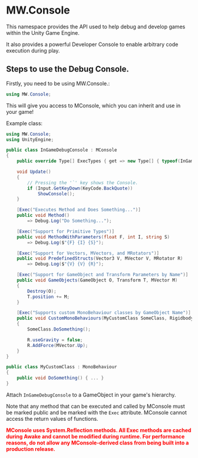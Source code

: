 ﻿# MW.Console

This namespace provides the API used to help debug and develop games within the Unity Game Engine.

It also provides a powerful Developer Console to enable arbitrary code execution during play.

## Steps to use the Debug Console.

Firstly, you need to be using MW.Console.:

```cs
using MW.Console;
```

This will give you access to MConsole, which you can inherit and use in your game!

Example class:
```cs
using MW.Console;
using UnityEngine;

public class InGameDebugConsole : MConsole
{
	public override Type[] ExecTypes { get => new Type[] { typeof(InGameDebugConsole) }; }

	void Update()
	{
		// Pressing the '`' key shows the Console.
		if (Input.GetKeyDown(KeyCode.BackQuote))
			ShowConsole();
	}

	[Exec("Executes Method and Does Something...")]
	public void Method()
		=> Debug.Log("Do Something...");

	[Exec("Support for Primitive Types")]
	public void MethodWithParameters(float F, int I, string S)
		=> Debug.Log($"{F} {I} {S}");

	[Exec("Support for Vectors, MVectors, and MRotators")]
	public void PredefinedStructs(Vector3 V, MVector V, MRotator R)
		=> Debug.Log($"{V} {V} {R}");

	[Exec("Support for GameObject and Transform Parameters by Name")]
	public void GameObjects(GameObject O, Transform T, MVector M)
	{
		Destroy(O);
		T.position += M;
	}

	[Exec("Supports custom MonoBehaviour classes by GameObject Name")]
	public void CustomMonoBehaviours(MyCustomClass SomeClass, Rigidbody R)
	{
		SomeClass.DoSomething();

		R.useGravity = false;
		R.AddForce(MVector.Up);
	}
}

public class MyCustomClass : MonoBehaviour
{
	public void DoSomething() { ... }
}
```

Attach ` InGameDebugConsole ` to a GameObject in your game's hierarchy.

Note that any method that can be executed and called by MConsole must be marked public and be marked with the ` Exec ` attribute. MConsole cannot access the return values of functions.

<b>
<span style="color:red">
MConsole uses System.Reflection methods. All Exec methods are cached during Awake and cannot be modified during runtime. For performance reasons, do not allow any MConsole-derived class from being built into a production release.
</span>
</b>